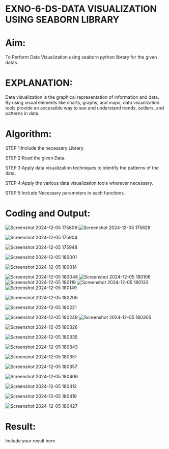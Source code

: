 # EXNO-6-DS-DATA VISUALIZATION USING SEABORN LIBRARY

# Aim:
  To Perform Data Visualization using seaborn python library for the given datas.

# EXPLANATION:
Data visualization is the graphical representation of information and data. By using visual elements like charts, graphs, and maps, data visualization tools provide an accessible way to see and understand trends, outliers, and patterns in data.

# Algorithm:
STEP 1:Include the necessary Library.

STEP 2:Read the given Data.

STEP 3:Apply data visualization techniques to identify the patterns of the data.

STEP 4:Apply the various data visualization tools wherever necessary.

STEP 5:Include Necessary parameters in each functions.

# Coding and Output:
 
![Screenshot 2024-12-05 175806](https://github.com/user-attachments/assets/12c90972-021b-4ca8-a894-3e484c22a034)
![Screenshot 2024-12-05 175828](https://github.com/user-attachments/assets/4ddaa7d9-e0e5-4bfa-9d90-0931e4353017)

![Screenshot 2024-12-05 175904](https://github.com/user-attachments/assets/b99cf07d-55dc-434d-9092-28d62a859d23)


![Screenshot 2024-12-05 175948](https://github.com/user-attachments/assets/33275b06-3911-47fd-ba93-9a0a4d7a1604)

![Screenshot 2024-12-05 180001](https://github.com/user-attachments/assets/60a7f409-5a04-4c8d-9700-24eb18162749)


![Screenshot 2024-12-05 180014](https://github.com/user-attachments/assets/14498fe0-33e5-49f9-befe-b769acc563bc)


![Screenshot 2024-12-05 180048](https://github.com/user-attachments/assets/3bd839d2-e5c5-4cc7-b5a3-422e1e37489f)
![Screenshot 2024-12-05 180106](https://github.com/user-attachments/assets/8c940f1d-1e58-45d9-8341-753226e3259a)
![Screenshot 2024-12-05 180119](https://github.com/user-attachments/assets/df81f788-eb29-497a-8e1b-6d9ef60a42d4)
![Screenshot 2024-12-05 180133](https://github.com/user-attachments/assets/7169960a-c48c-4312-93cc-f28186f4d176)
![Screenshot 2024-12-05 180149](https://github.com/user-attachments/assets/1b673ccd-0631-4c1b-9016-c8e1350079d9)

![Screenshot 2024-12-05 180206](https://github.com/user-attachments/assets/a013a299-1dcf-4859-830a-2a66d19d4111)


![Screenshot 2024-12-05 180221](https://github.com/user-attachments/assets/68ed4b87-6e4d-4cb6-84f0-03870fa80ebb)


![Screenshot 2024-12-05 180249](https://github.com/user-attachments/assets/e5e231c2-2714-4311-ae41-8c7d7fc54859)
![Screenshot 2024-12-05 180305](https://github.com/user-attachments/assets/96dce9dd-dab8-4785-a4c4-2181b9fb510b)

![Screenshot 2024-12-05 180326](https://github.com/user-attachments/assets/a07de59d-5eab-43c9-a04c-c3edfcc8d37c)



![Screenshot 2024-12-05 180335](https://github.com/user-attachments/assets/87b5bacb-c921-485f-9a8c-5ae4ac08690e)


![Screenshot 2024-12-05 180343](https://github.com/user-attachments/assets/19f7e69a-f524-4892-bc2a-f1ea86e3c7ec)




![Screenshot 2024-12-05 180351](https://github.com/user-attachments/assets/19f0302a-c0f8-46f6-8bcc-6c3fea1b9da3)

![Screenshot 2024-12-05 180357](https://github.com/user-attachments/assets/adc7f6b7-090f-4820-85b1-0404e4d7436c)



![Screenshot 2024-12-05 180406](https://github.com/user-attachments/assets/d2e3e9ca-07bd-4e95-97b6-c2f94c2a1d73)



![Screenshot 2024-12-05 180412](https://github.com/user-attachments/assets/df10276a-8093-4f6a-aa79-08e13f04fc2a)


![Screenshot 2024-12-05 180419](https://github.com/user-attachments/assets/d626a4c9-e66e-4787-a355-ec6d3753337a)




![Screenshot 2024-12-05 180427](https://github.com/user-attachments/assets/0a319548-953d-45a1-9d7c-978182e842b8)




# Result:
 Include your result here
